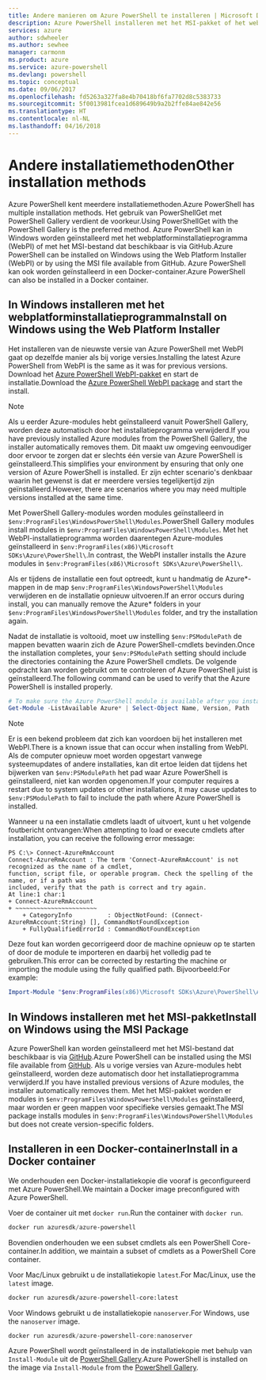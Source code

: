 ```yaml
---
title: Andere manieren om Azure PowerShell te installeren | Microsoft Docs
description: Azure PowerShell installeren met het MSI-pakket of het webplatforminstallatieprogramma.
services: azure
author: sdwheeler
ms.author: sewhee
manager: carmonm
ms.product: azure
ms.service: azure-powershell
ms.devlang: powershell
ms.topic: conceptual
ms.date: 09/06/2017
ms.openlocfilehash: fd5263a327fa8e4b70418bf6fa7702d8c5383733
ms.sourcegitcommit: 5f0013981fcea1d689649b9a2b2ffe84ae842e56
ms.translationtype: HT
ms.contentlocale: nl-NL
ms.lasthandoff: 04/16/2018
---
```

# <a name="other-installation-methods"></a><span data-ttu-id="93498-103">Andere installatiemethoden</span><span class="sxs-lookup"><span data-stu-id="93498-103">Other installation methods</span></span>

<span data-ttu-id="93498-104">Azure PowerShell kent meerdere installatiemethoden.</span><span class="sxs-lookup"><span data-stu-id="93498-104">Azure PowerShell has multiple installation methods.</span></span> <span data-ttu-id="93498-105">Het gebruik van PowerShellGet met PowerShell Gallery verdient de voorkeur.</span><span class="sxs-lookup"><span data-stu-id="93498-105">Using PowerShellGet with the PowerShell Gallery is the preferred method.</span></span> <span data-ttu-id="93498-106">Azure PowerShell kan in Windows worden geïnstalleerd met het webplatforminstallatieprogramma (WebPI) of met het MSI-bestand dat beschikbaar is via GitHub.</span><span class="sxs-lookup"><span data-stu-id="93498-106">Azure PowerShell can be installed on Windows using the Web Platform Installer (WebPI) or by using the MSI file available from GitHub.</span></span> <span data-ttu-id="93498-107">Azure PowerShell kan ook worden geïnstalleerd in een Docker-container.</span><span class="sxs-lookup"><span data-stu-id="93498-107">Azure PowerShell can also be installed in a Docker container.</span></span>

## <a name="install-on-windows-using-the-web-platform-installer"></a><span data-ttu-id="93498-108">In Windows installeren met het webplatforminstallatieprogramma</span><span class="sxs-lookup"><span data-stu-id="93498-108">Install on Windows using the Web Platform Installer</span></span>

<span data-ttu-id="93498-109">Het installeren van de nieuwste versie van Azure PowerShell met WebPI gaat op dezelfde manier als bij vorige versies.</span><span class="sxs-lookup"><span data-stu-id="93498-109">Installing the latest Azure PowerShell from WebPI is the same as it was for previous versions.</span></span>
<span data-ttu-id="93498-110">Download het [Azure PowerShell WebPI-pakket](http://aka.ms/webpi-azps) en start de installatie.</span><span class="sxs-lookup"><span data-stu-id="93498-110">Download the [Azure PowerShell WebPI package](http://aka.ms/webpi-azps) and start the install.</span></span>

> [!NOTE]
> <span data-ttu-id="93498-111">Als u eerder Azure-modules hebt geïnstalleerd vanuit PowerShell Gallery, worden deze automatisch door het installatieprogramma verwijderd.</span><span class="sxs-lookup"><span data-stu-id="93498-111">If you have previously installed Azure modules from the PowerShell Gallery, the installer automatically removes them.</span></span> <span data-ttu-id="93498-112">Dit maakt uw omgeving eenvoudiger door ervoor te zorgen dat er slechts één versie van Azure PowerShell is geïnstalleerd.</span><span class="sxs-lookup"><span data-stu-id="93498-112">This simplifies your environment by ensuring that only one version of Azure PowerShell is installed.</span></span> <span data-ttu-id="93498-113">Er zijn echter scenario's denkbaar waarin het gewenst is dat er meerdere versies tegelijkertijd zijn geïnstalleerd.</span><span class="sxs-lookup"><span data-stu-id="93498-113">However, there are scenarios where you may need multiple versions installed at the same time.</span></span>
>
> <span data-ttu-id="93498-114">Met PowerShell Gallery-modules worden modules geïnstalleerd in `$env:ProgramFiles\WindowsPowerShell\Modules`.</span><span class="sxs-lookup"><span data-stu-id="93498-114">PowerShell Gallery modules install modules in `$env:ProgramFiles\WindowsPowerShell\Modules`.</span></span> <span data-ttu-id="93498-115">Met het WebPI-installatieprogramma worden daarentegen Azure-modules geïnstalleerd in `$env:ProgramFiles(x86)\Microsoft SDKs\Azure\PowerShell\`.</span><span class="sxs-lookup"><span data-stu-id="93498-115">In contrast, the WebPI installer installs the Azure modules in `$env:ProgramFiles(x86)\Microsoft SDKs\Azure\PowerShell\`.</span></span>
>
> <span data-ttu-id="93498-116">Als er tijdens de installatie een fout optreedt, kunt u handmatig de Azure\*-mappen in de map `$env:ProgramFiles\WindowsPowerShell\Modules` verwijderen en de installatie opnieuw uitvoeren.</span><span class="sxs-lookup"><span data-stu-id="93498-116">If an error occurs during install, you can manually remove the Azure\* folders in your `$env:ProgramFiles\WindowsPowerShell\Modules` folder, and try the installation again.</span></span>

<span data-ttu-id="93498-117">Nadat de installatie is voltooid, moet uw instelling `$env:PSModulePath` de mappen bevatten waarin zich de Azure PowerShell-cmdlets bevinden.</span><span class="sxs-lookup"><span data-stu-id="93498-117">Once the installation completes, your `$env:PSModulePath` setting should include the directories containing the Azure PowerShell cmdlets.</span></span> <span data-ttu-id="93498-118">De volgende opdracht kan worden gebruikt om te controleren of Azure PowerShell juist is geïnstalleerd.</span><span class="sxs-lookup"><span data-stu-id="93498-118">The following command can be used to verify that the Azure PowerShell is installed properly.</span></span>

```powershell
# To make sure the Azure PowerShell module is available after you install
Get-Module -ListAvailable Azure* | Select-Object Name, Version, Path
```

> [!NOTE]
> <span data-ttu-id="93498-119">Er is een bekend probleem dat zich kan voordoen bij het installeren met WebPI.</span><span class="sxs-lookup"><span data-stu-id="93498-119">There is a known issue that can occur when installing from WebPI.</span></span> <span data-ttu-id="93498-120">Als de computer opnieuw moet worden opgestart vanwege systeemupdates of andere installaties, kan dit ertoe leiden dat tijdens het bijwerken van `$env:PSModulePath` het pad waar Azure PowerShell is geïnstalleerd, niet kan worden opgenomen.</span><span class="sxs-lookup"><span data-stu-id="93498-120">If your computer requires a restart due to system updates or other installations, it may cause updates to `$env:PSModulePath` to fail to include the path where Azure PowerShell is installed.</span></span>

<span data-ttu-id="93498-121">Wanneer u na een installatie cmdlets laadt of uitvoert, kunt u het volgende foutbericht ontvangen:</span><span class="sxs-lookup"><span data-stu-id="93498-121">When attempting to load or execute cmdlets after installation, you can receive the following error message:</span></span>

```
PS C:\> Connect-AzureRmAccount
Connect-AzureRmAccount : The term 'Connect-AzureRmAccount' is not recognized as the name of a cmdlet,
function, script file, or operable program. Check the spelling of the name, or if a path was
included, verify that the path is correct and try again.
At line:1 char:1
+ Connect-AzureRmAccount
+ ~~~~~~~~~~~~~~~~~~~~~~~
    + CategoryInfo          : ObjectNotFound: (Connect-AzureRmAccount:String) [], CommandNotFoundException
    + FullyQualifiedErrorId : CommandNotFoundException
```

<span data-ttu-id="93498-122">Deze fout kan worden gecorrigeerd door de machine opnieuw op te starten of door de module te importeren en daarbij het volledig pad te gebruiken.</span><span class="sxs-lookup"><span data-stu-id="93498-122">This error can be corrected by restarting the machine or importing the module using the fully qualified path.</span></span> <span data-ttu-id="93498-123">Bijvoorbeeld:</span><span class="sxs-lookup"><span data-stu-id="93498-123">For example:</span></span>

```powershell
Import-Module "$env:ProgramFiles(x86)\Microsoft SDKs\Azure\PowerShell\AzureRM.psd1"
```

## <a name="install-on-windows-using-the-msi-package"></a><span data-ttu-id="93498-124">In Windows installeren met het MSI-pakket</span><span class="sxs-lookup"><span data-stu-id="93498-124">Install on Windows using the MSI Package</span></span>

<span data-ttu-id="93498-125">Azure PowerShell kan worden geïnstalleerd met het MSI-bestand dat beschikbaar is via [GitHub](https://aka.ms/azps-release).</span><span class="sxs-lookup"><span data-stu-id="93498-125">Azure PowerShell can be installed using the MSI file available from [GitHub](https://aka.ms/azps-release).</span></span> <span data-ttu-id="93498-126">Als u vorige versies van Azure-modules hebt geïnstalleerd, worden deze automatisch door het installatieprogramma verwijderd.</span><span class="sxs-lookup"><span data-stu-id="93498-126">If you have installed previous versions of Azure modules, the installer automatically removes them.</span></span> <span data-ttu-id="93498-127">Met het MSI-pakket worden er modules in `$env:ProgramFiles\WindowsPowerShell\Modules` geïnstalleerd, maar worden er geen mappen voor specifieke versies gemaakt.</span><span class="sxs-lookup"><span data-stu-id="93498-127">The MSI package installs modules in `$env:ProgramFiles\WindowsPowerShell\Modules` but does not create version-specific folders.</span></span>

## <a name="install-in-a-docker-container"></a><span data-ttu-id="93498-128">Installeren in een Docker-container</span><span class="sxs-lookup"><span data-stu-id="93498-128">Install in a Docker container</span></span>

<span data-ttu-id="93498-129">We onderhouden een Docker-installatiekopie die vooraf is geconfigureerd met Azure PowerShell.</span><span class="sxs-lookup"><span data-stu-id="93498-129">We maintain a Docker image preconfigured with Azure PowerShell.</span></span>

<span data-ttu-id="93498-130">Voer de container uit met `docker run`.</span><span class="sxs-lookup"><span data-stu-id="93498-130">Run the container with `docker run`.</span></span>

```powershell
docker run azuresdk/azure-powershell
```

<span data-ttu-id="93498-131">Bovendien onderhouden we een subset cmdlets als een PowerShell Core-container.</span><span class="sxs-lookup"><span data-stu-id="93498-131">In addition, we maintain a subset of cmdlets as a PowerShell Core container.</span></span>

<span data-ttu-id="93498-132">Voor Mac/Linux gebruikt u de installatiekopie `latest`.</span><span class="sxs-lookup"><span data-stu-id="93498-132">For Mac/Linux, use the `latest` image.</span></span>

```bash
docker run azuresdk/azure-powershell-core:latest
```

<span data-ttu-id="93498-133">Voor Windows gebruikt u de installatiekopie `nanoserver`.</span><span class="sxs-lookup"><span data-stu-id="93498-133">For Windows, use the `nanoserver` image.</span></span>

```powershell
docker run azuresdk/azure-powershell-core:nanoserver
```

<span data-ttu-id="93498-134">Azure PowerShell wordt geïnstalleerd in de installatiekopie met behulp van `Install-Module` uit de [PowerShell Gallery](https://www.powershellgallery.com/).</span><span class="sxs-lookup"><span data-stu-id="93498-134">Azure PowerShell is installed on the image via `Install-Module` from the [PowerShell Gallery](https://www.powershellgallery.com/).</span></span>
